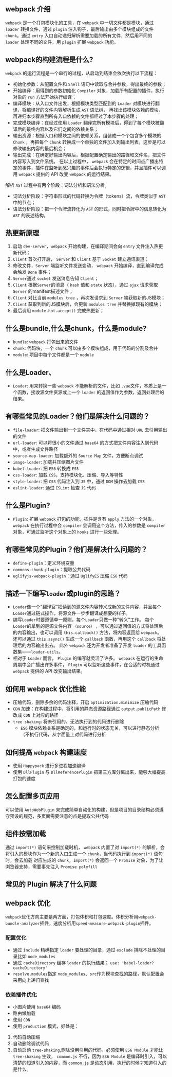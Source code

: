 ## webpack 介绍

`webpack` 是一个打包模块化的工具，在 `webpack` 中一切文件都是模块，通过 `loader` 转换文件，通过 `plugin` 注入钩子，最后输出由多个模块组成的文件 `chunk`。通过 `entry` 入口自动递归解析需要加载的所有文件，然后用不同的 `loader` 处理不同的文件，用 `plugin` 扩展 `webpack` 功能。


## webpack的构建流程是什么?

`webpack` 的运行流程是一个串行的过程，从启动到结束会依次执行以下流程：
- 初始化参数：从配置文件和 `Shell` 语句中读取与合并参数，得出最终的参数；
- 开始编译：用得到的参数初始化 `Compiler` 对象，加载所有配置的插件，执行对象的 `run` 方法开始执行编译；
- 编译模块：从入口文件出发，根据模块类型匹配到的 `Loader` 对模块进行翻译，将编译好的文件内容解析生成 `AST` 语法树， 再找出该模块依赖的模块，再递归本步骤直到所有入口依赖的文件都经过了本步骤的处理；
- 完成模块编译：在经过使用 `Loader` 翻译完所有模块后，得到了每个模块被翻译后的最终内容以及它们之间的依赖关系；
- 输出资源：根据入口和模块之间的依赖关系，组装成一个个包含多个模块的 `Chunk` ，再把每个 `Chunk` 转换成一个单独的文件加入到输出列表，这步是可以修改输出内容的最后机会；
- 输出完成：在确定好输出内容后，根据配置确定输出的路径和文件名，把文件内容写入到文件系统。
在以上过程中， `webpack` 会在特定的时间点广播出特定的事件，插件在监听到感兴趣的事件后会执行特定的逻辑，并且插件可以调用 `webpack`  提供的 API  改变 `webpack` 的运行结果。

解析 `AST` 过程中有两个阶段：词法分析和语法分析。
- 词法分析阶段：字符串形式的代码转换为令牌（tokens）流，令牌类似于 `AST` 中的节点；
- 语法分析阶段：把一个令牌流转化为 `AST` 的形式，同时把令牌中的信息转化为 `AST` 的表述结构。


## 热更新原理

1. 启动 `dev-server`，`webpack` 开始构建，在编译期间会向 `entry` 文件注入热更新代码；
2. `Client` 首次打开后， `Server` 和 `Client` 基于 `Socket` 建立通讯渠道；
3. 修改文件，`Server` 端监听文件发送变动， `webpack` 开始编译，直到编译完成会触发 `Done` 事件；
4. `Server`通过 `socket` 发送消息告知 `Client`；
5. `Client` 根据`Server`的消息（ `hash` 值和 `state` 状态），通过 `ajax` 请求获取 `Server` 的manifest描述文件；
6. `Client` 对比当前 `modules tree` ，再次发请求到 `Server` 端获取新的JS模块；
7. `Client` 获取到新的JS模块后，会更新 `modules tree` 并替换掉现有的模块；
8. 最后调用 `module.hot.accept()` 完成热更新；


## 什么是bundle,什么是chunk，什么是module?  
- `bundle`: `webpack` 打包出来的文件
- `chunk`: 代码块，一个 `chunk` 可以由多个模块组成，用于代码的分割及合并
- `module`: 项目中每个文件都是一个 `module`

## 什么是Loader、

- `Loader`: 用来转换一些 `webpack` 不能解析的文件，比如 `.vue`文件，本质上是一个函数，接收源文件资源或上一个 `loader` 的返回值作为参数，返回处理后的结果。


## 有哪些常见的Loader？他们是解决什么问题的？

- `file-loader`: 把文件输出到一个文件夹中，在代码中通过相对 `URL` 去引用输出的文件
- `url-loader`: 可以将很小的文件通过 `base64` 的方式把文件内容注入到代码中，或者生成文件路径
- `source-map-loader`: 加载额外的 `Source Map` 文件，方便断点调试
- `image-loader`: 加载并压缩图片文件
- `babel-loader`: 把 `ES6` 转换成 `ES5`
- `css-loader`: 加载 `CSS`，支持模块化、压缩、导入等特性
- `style-loader`: 把 `CSS` 代码注入到 `JS` 中，通过 `DOM` 操作去加载 `CSS`
- `eslint-loader`: 通过 `ESLint` 检查 `JS` 代码

## 什么是Plugin?

- `Plugin`: 扩展 `webpack` 打包的功能，插件是含有 `apply` 方法的一个对象，`webpack` 在执行过程中会 `compiler` 会调用这个方法，传入的参数是 `compiler` 对象，可通过监听这个对象上的 `hooks` 进行一些处理。

## 有哪些常见的Plugin？他们是解决什么问题的？

- `define-plugin`：定义环境变量
- `commons-chunk-plugin`：提取公共代码
- `uglifyjs-webpack-plugin`：通过 `UglifyES` 压缩 `ES6` 代码

## 描述一下编写`loader`或plugin的思路？

- `Loader`像一个"翻译官"把读到的源文件内容转义成新的文件内容，并且每个`Loader`通过链式操作，将源文件一步步翻译成想要的样子。
- 编写`Loader`时要遵循单一原则，每个`Loader`只做一种"转义"工作。 每个`Loader`的拿到的是源文件内容 `（source）` ，可以通过返回值的方式将处理后的内容输出，也可以调用 `this.callback()` 方法，将内容返回给 `webpack`。  还可以通过 `this.async()` 生成一个 `callback` 函数，再用这个 `callback` 将处理后的内容输出出去。 此外 `webpack` 还为开发者准备了开发 `loader` 的工具函数集——`loader-utils`。
- 相对于 `Loader` 而言， `Plugin` 的编写就灵活了许多。 `webpack` 在运行的生命周期中会广播出许多事件， `Plugin` 可以监听这些事件，在合适的时机通过 `webpack` 提供的 API 改变输出结果。
  

## 如何用 webpack 优化性能

- 压缩代码，删除多余的代码注释，开启 `optimization.minimize` 压缩代码
- `CDN` 加速：在构建过程中，将引用的静态资源路径通过 `output.publicPath` 修改成 `CDN` 上对应的路径
- `tree shaking`: 将未引用的、无法执行到的代码进行删除
    - `ES6` 模块依赖关系是确定的，和运行时的状态无关，可以进行静态分析（不执行代码，从字面量上对代码进行分析

## 如何提高 `webpack` 构建速度

- 使用 `Happypack` 进行多进程加速编译
- 使用 `DllPlugin` 与 `DllReferencePlugin` 把第三方库分离出来，能够大幅提高打包的速度

## 怎么配置多页应用

可以使用 `AutoWebPlugin` 来完成简单自动化的构建，但是项目的目录结构必须遵守预设的规范，多页面需要注意的点是提取公共代码

## 组件按需加载

通过 `import(*)` 语句来控制加载时机， `webpack` 内置了对 `import(*)` 的解析，会将引入的模块作为一个新的入口生成一个 `chunk`，当代码执行到 `import(*)` 语句时，会去加载 对应生成的 `chunk`，`import(*)` 会返回一个 `Promise` 对象，为了让浏览器支持，需要事先注入 `Promise polyfill`

## 常见的 Plugin 解决了什么问题


## webpack 优化

`webpack`优化方向主要是两方面，打包体积和打包速度。体积分析用`webpack-bundle-analyzer`插件，速度分析用`speed-measure-webpack-plugin`插件。

### 配置优化 

- 通过 `include` 精确指定 `loader` 要处理的目录，通过 `exclude` 排除不处理的目录比如 `node_modules`
- 通过 `cacheDirectory` 缓存 `loader` 的执行结果； `use: 'babel-loader?cacheDirectory'`
- `resolve.modules`指定 `node_modules`、`src`作为模块查找的路径，默认配置会采用向上递归查找

### 依赖插件优化

- 小图片使用 `base64` 编码
- 路由懒加载
- 使用 `CDN`
- 使用 `production` 模式，好处是：
1. 代码自动压缩
2. 自动删除调试代码
3. 自动启动 `tree-shaking`,删除没用引用的代码，必须使用 `ES6 Module` 才能让 `tree-shaking` 生效， `common.js` 不行，因为 `ES6 Module` 是编译时引入，可以清楚的知道引入的内容，而 `common.js` 是动态引用，执行的时候才知道引入的是什么。
